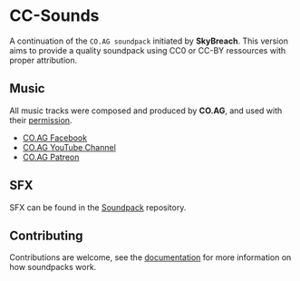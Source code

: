 # CC-Sounds
A continuation of the `CO.AG soundpack` initiated by **SkyBreach**.
This version aims to provide a quality soundpack using CC0 or CC-BY ressources with proper attribution.

## Music
All music tracks were composed and produced by **CO.AG**, and used with their [permission](CO.AG_authorisation.txt).

- [CO.AG Facebook](https://www.facebook.com/COAG-Music-146339785905623/)
- [CO.AG YouTube Channel](https://www.youtube.com/channel/UCcavSftXHgxLBWwLDm_bNvA)
- [CO.AG Patreon](https://www.patreon.com/user?u=3550597)

## SFX
SFX can be found in the [Soundpack](https://github.com/Fris0uman/CDDA-Soundpacks) repository.

## Contributing
Contributions are welcome, see the [documentation](https://github.com/CleverRaven/Cataclysm-DDA/blob/master/doc/SOUNDPACKS.md)
for more information on how soundpacks work.
